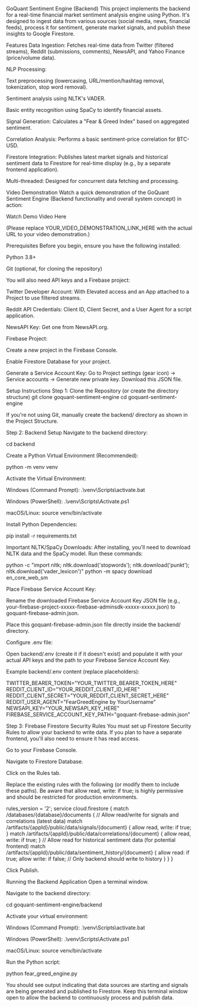 GoQuant Sentiment Engine (Backend)
This project implements the backend for a real-time financial market sentiment analysis engine using Python. It's designed to ingest data from various sources (social media, news, financial feeds), process it for sentiment, generate market signals, and publish these insights to Google Firestore.

Features
Data Ingestion: Fetches real-time data from Twitter (filtered streams), Reddit (submissions, comments), NewsAPI, and Yahoo Finance (price/volume data).

NLP Processing:

Text preprocessing (lowercasing, URL/mention/hashtag removal, tokenization, stop word removal).

Sentiment analysis using NLTK's VADER.

Basic entity recognition using SpaCy to identify financial assets.

Signal Generation: Calculates a "Fear & Greed Index" based on aggregated sentiment.

Correlation Analysis: Performs a basic sentiment-price correlation for BTC-USD.

Firestore Integration: Publishes latest market signals and historical sentiment data to Firestore for real-time display (e.g., by a separate frontend application).

Multi-threaded: Designed for concurrent data fetching and processing.

Video Demonstration
Watch a quick demonstration of the GoQuant Sentiment Engine (Backend functionality and overall system concept) in action:

Watch Demo Video Here

(Please replace YOUR_VIDEO_DEMONSTRATION_LINK_HERE with the actual URL to your video demonstration.)

Prerequisites
Before you begin, ensure you have the following installed:

Python 3.8+

Git (optional, for cloning the repository)

You will also need API keys and a Firebase project:

Twitter Developer Account: With Elevated access and an App attached to a Project to use filtered streams.

Reddit API Credentials: Client ID, Client Secret, and a User Agent for a script application.

NewsAPI Key: Get one from NewsAPI.org.

Firebase Project:

Create a new project in the Firebase Console.

Enable Firestore Database for your project.

Generate a Service Account Key: Go to Project settings (gear icon) -> Service accounts -> Generate new private key. Download this JSON file.

Setup Instructions
Step 1: Clone the Repository (or create the directory structure)
git clone <repository-url> goquant-sentiment-engine
cd goquant-sentiment-engine

If you're not using Git, manually create the backend/ directory as shown in the Project Structure.

Step 2: Backend Setup
Navigate to the backend directory:

cd backend

Create a Python Virtual Environment (Recommended):

python -m venv venv

Activate the Virtual Environment:

Windows (Command Prompt): .\venv\Scripts\activate.bat

Windows (PowerShell): .\venv\Scripts\Activate.ps1

macOS/Linux: source venv/bin/activate

Install Python Dependencies:

pip install -r requirements.txt

Important NLTK/SpaCy Downloads: After installing, you'll need to download NLTK data and the SpaCy model. Run these commands:

python -c "import nltk; nltk.download('stopwords'); nltk.download('punkt'); nltk.download('vader_lexicon')"
python -m spacy download en_core_web_sm

Place Firebase Service Account Key:

Rename the downloaded Firebase Service Account Key JSON file (e.g., your-firebase-project-xxxxx-firebase-adminsdk-xxxxx-xxxxx.json) to goquant-firebase-admin.json.

Place this goquant-firebase-admin.json file directly inside the backend/ directory.

Configure .env file:

Open backend/.env (create it if it doesn't exist) and populate it with your actual API keys and the path to your Firebase Service Account Key.

Example backend/.env content (replace placeholders):

TWITTER_BEARER_TOKEN="YOUR_TWITTER_BEARER_TOKEN_HERE"
REDDIT_CLIENT_ID="YOUR_REDDIT_CLIENT_ID_HERE"
REDDIT_CLIENT_SECRET="YOUR_REDDIT_CLIENT_SECRET_HERE"
REDDIT_USER_AGENT="FearGreedEngine by YourUsername"
NEWSAPI_KEY="YOUR_NEWSAPI_KEY_HERE"
FIREBASE_SERVICE_ACCOUNT_KEY_PATH="goquant-firebase-admin.json"

Step 3: Firebase Firestore Security Rules
You must set up Firestore Security Rules to allow your backend to write data. If you plan to have a separate frontend, you'll also need to ensure it has read access.

Go to your Firebase Console.

Navigate to Firestore Database.

Click on the Rules tab.

Replace the existing rules with the following (or modify them to include these paths). Be aware that allow read, write: if true; is highly permissive and should be restricted for production environments.

rules_version = '2';
service cloud.firestore {
  match /databases/{database}/documents {
    // Allow read/write for signals and correlations (latest data)
    match /artifacts/{appId}/public/data/signals/{document} {
      allow read, write: if true;
    }
    match /artifacts/{appId}/public/data/correlations/{document} {
      allow read, write: if true;
    }
    // Allow read for historical sentiment data (for potential frontend)
    match /artifacts/{appId}/public/data/sentiment_history/{document} {
      allow read: if true;
      allow write: if false; // Only backend should write to history
    }
  }
}

Click Publish.

Running the Backend Application
Open a terminal window.

Navigate to the backend directory:

cd goquant-sentiment-engine/backend

Activate your virtual environment:

Windows (Command Prompt): .\venv\Scripts\activate.bat

Windows (PowerShell): .\venv\Scripts\Activate.ps1

macOS/Linux: source venv/bin/activate

Run the Python script:

python fear_greed_engine.py

You should see output indicating that data sources are starting and signals are being generated and published to Firestore. Keep this terminal window open to allow the backend to continuously process and publish data.
